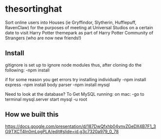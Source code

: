 # thesortinghat
Sort online users into Houses (ie Gryffindor, Slytherin, Hufflepuff, RavenClaw) for the purposes of meeting at Universal Studios on a certain date to visit Harry Potter themepark as part of Harry Potter Community of Strangers (who are now new friends!)


## Install
gitignore is set up to ignore node modules thus, after cloning do the following:
-npm install 

if for some reason you get errors try installing individually
-npm install express
-npm install body parser
-npm install mysql

Need to look at the database?
To Get MySQL running:
on mac:
-go to terminal
mysql.server start
mysql -u root


## How we built this
https://docs.google.com/presentation/d/187DwQfxhb04ynvZGeDX4B7F1_3G9TXCT4In0mLpgPLA/edit#slide=id.g3c7320a979_0_78





